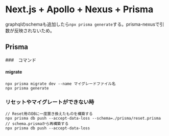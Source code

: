 # Next.js + Apollo + Nexus + Prisma

graphqlのschemaも追加したら`npx prisma generate`する。prisma-nexusで引数が反映されないため。

## Prisma

###　コマンド

#### migrate
```
npx prisma migrate dev --name マイグレードファイル名
npx prisma generate
```

### リセットやマイグレートができない時

```
// Reset用のDBに一度置き換えたものを構築する
npx prisma db push --accept-data-loss --schema=./prisma/reset.prisma
// schema.prismaから再構築する
npx prisma db push --accept-data-loss
```
